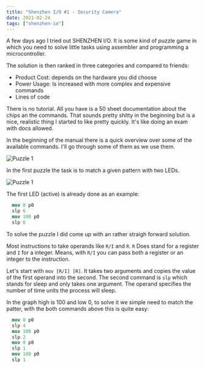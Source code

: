 ```yaml
---
title: "Shenzhen I/O #1 - Security Camera"
date: 2021-02-24
tags: ["shenzhen-io"]
---
```


A few days ago I tried out SHENZHEN I/O. It is some kind of puzzle game in which you need to solve little tasks using assembler and programming a microcontroller.

The solution is then ranked in three categories and compared to friends:

- Product Cost: depends on the hardware you did choose
- Power Usage: Is increased with more complex and expensive commands
- Lines of code

There is no tutorial. All you have is a 50 sheet documentation about the chips an the commands. That sounds pretty shitty in the beginning but is a nice, realistic thing I started to like pretty quickly. It's like doing an exam with docs allowed.

In the beginning of the manual there is a quick overview over some of the available commands. I'll go through some of them as we use them.

![Puzzle 1](/images/shenzhen-io-0.png)


In the first puzzle the task is to match a given pattern with two LEDs.

![Puzzle 1](/images/shenzhen-io-1.png)

The first LED (active) is already done as an example:

```nasm
  mov 0 p0
  slp 6
  mov 100 p0
  slp 6
```

To solve the puzzle I did come up with an rather straigh forward solution.

Most instructions to take operands like `R/I` and `R`. `R` Does stand for a register and `I` for a integer. Means, with `R/I` you can pass both a register or an integer to the instruction.

Let's start with `mov [R/I] [R]`. It takes two arguments and copies the value of the first operand into the second. The second command is `slp` which stands for sleep and only takes one argument. The operand specifies the number of time units the process will sleep.

In the graph high is 100 and low 0, to solve it we simple need to match the patter, with the both commands above this is quite easy:

```nasm
  mov 0 p0
  slp 4
  mov 100 p0
  slp 2
  mov 0 p0
  slp 1
  mov 100 p0
  slp 1
```